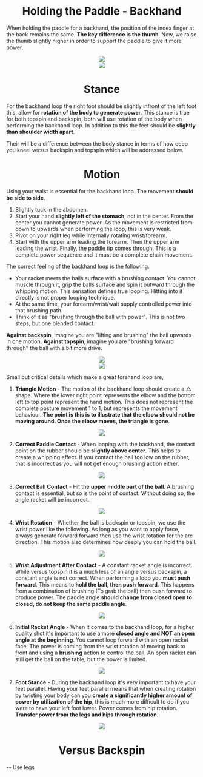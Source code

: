 <div align="center">
    <h1> Holding the Paddle - Backhand </h1>
</div>

When holding the paddle for a backhand, the position of the index finger at the back remains the same. **The key difference is the thumb**. Now, we raise the thumb slightly higher in order to support the paddle to give it more power.

<div align="center">
    <img src="./images/55.png/">
</div>

<div align="center">
    <img src="./images/56.png/">
</div>

<div align="center">
    <h1> Stance </h1>
</div>

For the backhand loop the right foot should be slightly infront of the left foot this, allow for **rotation of the body to generate power**. This stance is true for both topspin and backspin, both will use rotation of the body when performing the backhand loop. In addition to this the feet should be **slightly than shoulder width apart**.

Their will be a difference between the body stance in terms of how deep you kneel versus backspin and topspin which will be addressed below.

<div align="center">
    <h1> Motion </h1>
</div>

Using your waist is essential for the backhand loop. The movement **should be side to side**.

1. Slightly tuck in the abdomen.
2. Start your hand **slightly left of the stomach**, not in the center. From the center you cannot generate power. As the movement is restricted from down to upwards when performing the loop, this is very weak.
3. Pivot on your right leg while internally rotating wrist/forearm.
4. Start with the upper arm leading the forearm. Then the upper arm leading the wrist. Finally, the paddle tip comes through. This is a complete power sequence and it must be a complete chain movement.

The correct feeling of the backhand loop is the following.

- Your racket meets the balls surface with a brushing contact. You cannot muscle through it, grip the balls surface and spin it outward through the whipping motion. This sensation defines true looping. Hitting into it directly is not proper looping technique.
- At the same time, your forearm/wrist/wait supply controlled power into that brushing path.
- Think of it as "brushing through the ball with power". This is not two steps, but one blended contact.

**Against backspin**, imagine you are "lifting and brushing" the ball upwards in one motion.
**Against topspin**, imagine you are "brushing forward through" the ball with a bit more drive.

<div align='center'>
    <img src='images/backhand_loop_technique.gif'>
</div>

<div align='center'>
    <img src='images/full_motion.gif'>
</div>

Small but critical details which make a great forehand loop are,

1. **Triangle Motion** - The motion of the backhand loop should create a △ shape. Where the lower right point represents the elbow and the bottom left to top point represent the hand motion. This does not represent the complete posture movement 1 to 1, but represents the movement behaviour. **The point is this is to illustrate that the elbow should not be moving around. Once the elbow moves, the triangle is gone**.

<div align='center'>
    <img src='images/backhand_triangle.gif'>
</div>

2. **Correct Paddle Contact** - When looping with the backhand, the contact point on the rubber should be **slightly above center**. This helps to create a whipping effect. If you contact the ball too low on the rubber, that is incorrect as you will not get enough brushing action either.

<div align='center'>
    <img src='images/backhand_contact_point.png'>
</div>

3. **Correct Ball Contact** - Hit the **upper middle part of the ball**. A brushing contact is essential, but so is the point of contact. Without doing so, the angle racket will be incorrect.

<div align='center'>
    <img src='images/backhand_contact_angle.gif'>
</div>

4. **Wrist Rotation** - Whether the ball is backspin or topspin, we use the wrist power like the following. As long as you want to apply force, always generate forward forward then use the wrist rotation for the arc direction. This motion also determines how deeply you can hold the ball.

<div align='center'>
    <img src='images/backhand_wrist_rotation_2.gif'>
</div>

5. **Wrist Adjustment After Contact** - A constant racket angle is incorrect. While versus topspin it is a much less of an angle versus backspin, a constant angle is not correct. When performing a loop you **must push forward**. This means to **hold the ball, then push forward**. This happens from a combination of brushing (To grab the ball) then push forward to produce power. The paddle angle **should change from closed open to closed, do not keep the same paddle angle**.

<div align='center'>
    <img src='images/backhand_wrist_rotation.gif'>
</div>

6. **Initial Racket Angle** - When it comes to the backhand loop, for a higher quality shot it's important to use a more **closed angle and NOT an open angle at the beginning**. You cannot loop forward with an open racket face. The power is coming from the wrist rotation of moving back to front and using a **brushing** action to control the ball. An open racket can still get the ball on the table, but the power is limited.

<div align="center">
    <img src='images/backhand_closed_racket_angle.png'>
</div>

7. **Foot Stance** - During the backhand loop it's very important to have your feet parallel. Having your feet parallel means that when creating rotation by twisting your body can you **create a significantly higher amount of power by utilization of the hip**, this is much more difficult to do if you were to have your left foot lower. Power comes from hip rotation. **Transfer power from the legs and hips through rotation**.

<div align='center'>
    <img src='./images/backhand_foot_stance.png'/>
</div>

<div align="center">
    <h1> Versus Backspin </h1>
</div>

-- Use legs
